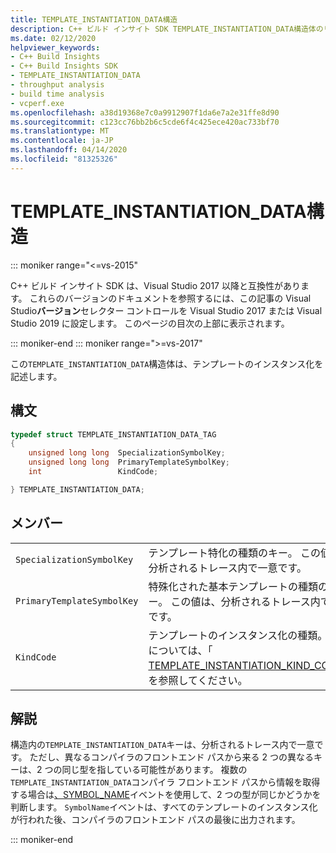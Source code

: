 ```yaml
---
title: TEMPLATE_INSTANTIATION_DATA構造
description: C++ ビルド インサイト SDK TEMPLATE_INSTANTIATION_DATA構造体のリファレンス。
ms.date: 02/12/2020
helpviewer_keywords:
- C++ Build Insights
- C++ Build Insights SDK
- TEMPLATE_INSTANTIATION_DATA
- throughput analysis
- build time analysis
- vcperf.exe
ms.openlocfilehash: a38d19368e7c0a9912907f1da6e7a2e31ffe8d90
ms.sourcegitcommit: c123cc76bb2b6c5cde6f4c425ece420ac733bf70
ms.translationtype: MT
ms.contentlocale: ja-JP
ms.lasthandoff: 04/14/2020
ms.locfileid: "81325326"
---
```

# <a name="template_instantiation_data-structure"></a>TEMPLATE_INSTANTIATION_DATA構造

::: moniker range="<=vs-2015"

C++ ビルド インサイト SDK は、Visual Studio 2017 以降と互換性があります。 これらのバージョンのドキュメントを参照するには、この記事の Visual Studio**バージョン**セレクター コントロールを Visual Studio 2017 または Visual Studio 2019 に設定します。 このページの目次の上部に表示されます。

::: moniker-end
::: moniker range=">=vs-2017"

この`TEMPLATE_INSTANTIATION_DATA`構造体は、テンプレートのインスタンス化を記述します。

## <a name="syntax"></a>構文

```cpp
typedef struct TEMPLATE_INSTANTIATION_DATA_TAG
{
    unsigned long long  SpecializationSymbolKey;
    unsigned long long  PrimaryTemplateSymbolKey;
    int                 KindCode;

} TEMPLATE_INSTANTIATION_DATA;
```

## <a name="members"></a>メンバー

|  |  |
|--|--|
| `SpecializationSymbolKey` | テンプレート特化の種類のキー。 この値は、分析されるトレース内で一意です。 |
| `PrimaryTemplateSymbolKey` | 特殊化された基本テンプレートの種類のキー。 この値は、分析されるトレース内で一意です。 |
| `KindCode` | テンプレートのインスタンス化の種類。 詳細については、「 [TEMPLATE_INSTANTIATION_KIND_CODE](template-instantiation-kind-code-enum.md)」を参照してください。 |

## <a name="remarks"></a>解説

構造内の`TEMPLATE_INSTANTIATION_DATA`キーは、分析されるトレース内で一意です。 ただし、異なるコンパイラのフロントエンド パスから来る 2 つの異なるキーは、2 つの同じ型を指している可能性があります。 複数の`TEMPLATE_INSTANTIATION_DATA`コンパイラ フロントエンド パスから情報を取得する場合は[、SYMBOL_NAME](../event-table.md#symbol-name)イベントを使用して、2 つの型が同じかどうかを判断します。 `SymbolName`イベントは、すべてのテンプレートのインスタンス化が行われた後、コンパイラのフロントエンド パスの最後に出力されます。

::: moniker-end
